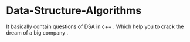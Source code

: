 # Data-Structure-Algorithms
It basically contain questions of DSA in c++ . Which help you to crack the dream of a big company .
